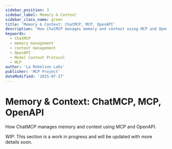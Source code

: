 ```yaml
---
sidebar_position: 3
sidebar_label: Memory & Context
sidebar_class_name: green
title: 'Memory & Context: ChatMCP, MCP, OpenAPI'
description: 'How ChatMCP manages memory and context using MCP and OpenAPI.'
keywords:
  - ChatMCP
  - memory management
  - context management
  - OpenAPI
  - Model Context Protocol
  - MCP
author: 'La Rebelion Labs'
publisher: 'MCP Project'
dateModified: '2025-07-27'
---
```


# Memory & Context: ChatMCP, MCP, OpenAPI

How ChatMCP manages memory and context using MCP and OpenAPI.

WIP: This section is a work in progress and will be updated with more details soon.